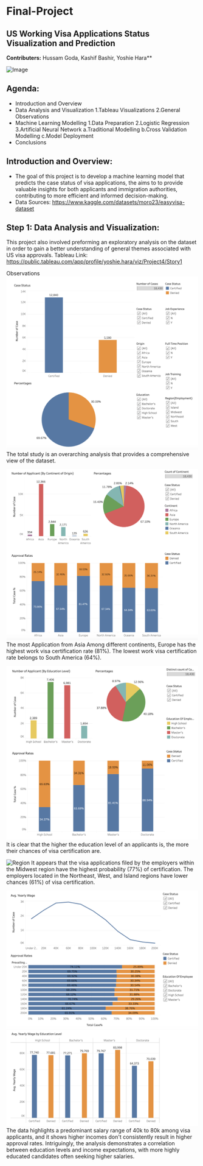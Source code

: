 # Final-Project


**US Working Visa Applications Status**
**Visualization and Prediction**
-
**Contributers:**  Hussam Goda, Kashif Bashir, Yoshie Hara**

![Image]((https://github.com/HussamGoda/Final-Project/blob/main/Images/Approve.png))


**Agenda:** 
-
- Introduction and Overview
- Data Analysis and Visualization
  1.Tableau Visualizations
  2.General Observations
- Machine Learning Modelling
  1.Data Preparation
  2.Logistic Regression
  3.Artificial Neural Network
    a.Traditional Modelling
    b.Cross Validation Modelling
    c.Model Deployment
- Conclusions

**Introduction and Overview:**
-
- The goal of this project is to develop a machine learning model that predicts the case status of visa applications, the aims to to provide valuable insights for both applicants and immigration authorities, contributing to more efficient and informed decision-making.
- Data Sources: https://www.kaggle.com/datasets/moro23/easyvisa-dataset


**Step 1: Data Analysis and Visualization:**
-
This project also involved preforming an exploratory analysis on the dataset in order to gain a better understanding of general themes associated with US visa approvals. 
Tableau Link: https://public.tableau.com/app/profile/yoshie.hara/viz/Project4/Story1


Observations
![TotalStudy](https://github.com/HussamGoda/Final-Project/blob/main/Images/Total.png)
The total study is an overarching analysis that provides a comprehensive view of the dataset.

![Continent](https://github.com/HussamGoda/Final-Project/blob/main/Images/Continent.png)
The most Application from Asia
Among different continents, Europe has the highest work visa certification rate (81%).
The lowest work visa certification rate belongs to South America (64%).

![Education](https://github.com/HussamGoda/Final-Project/blob/main/Images/Education.png)
It is clear that the higher the education level of an applicants is, the more their chances of visa certification are.

![Region](https://github.com/HussamGoda/Final-Project/blob/main/Images/Region1.png)
It appears that the visa applications filed by the employers within the Midwest region have the highest probability (77%) of certification. 
The employers located in the Northeast, West, and Island regions have lower chances (61%) of visa certification.

![Wage1](https://github.com/HussamGoda/Final-Project/blob/main/Images/Wage1.png)
![Wage2](https://github.com/HussamGoda/Final-Project/blob/main/Images/Wage2.png)
The data highlights a predominant salary range of 40k to 80k among visa applicants, and it shows higher incomes don't consistently result in higher approval rates. 
Intriguingly, the analysis demonstrates a correlation between education levels and income expectations, with more highly educated candidates often seeking higher salaries. 



